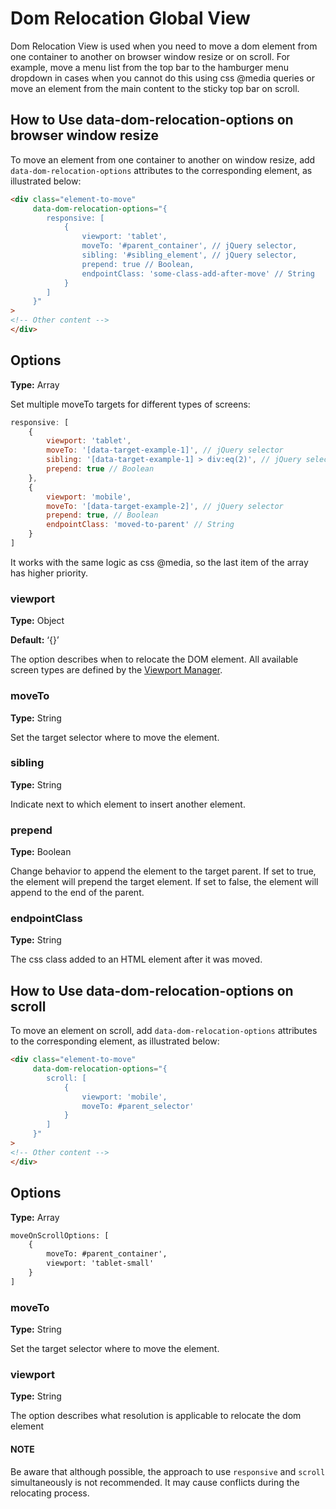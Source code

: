 <a id="bundle-docs-commerce-customer-portal-frontend-bundle-dom"></a>

# Dom Relocation Global View

Dom Relocation View is used when you need to move a dom element from one container to another on browser window resize or on scroll.
For example, move a menu list from the top bar to the hamburger menu dropdown in cases when you cannot do this using сss @media queries
or move an element from the main content to the sticky top bar on scroll.

## How to Use data-dom-relocation-options **on browser window resize**

To move an element from one container to another on window resize, add `data-dom-relocation-options` attributes to the corresponding element, as illustrated below:

```html
<div class="element-to-move"
     data-dom-relocation-options="{
        responsive: [
            {
                viewport: 'tablet',
                moveTo: '#parent_container', // jQuery selector,
                sibling: '#sibling_element', // jQuery selector,
                prepend: true // Boolean,
                endpointClass: 'some-class-add-after-move' // String
            }
        ]
     }"
>
<!-- Other content -->
</div>
```

## Options

**Type:** Array

Set multiple moveTo targets for different types of screens:

```javascript
responsive: [
    {
        viewport: 'tablet',
        moveTo: '[data-target-example-1]', // jQuery selector
        sibling: '[data-target-example-1] > div:eq(2)', // jQuery selector
        prepend: true // Boolean
    },
    {
        viewport: 'mobile',
        moveTo: '[data-target-example-2]', // jQuery selector
        prepend: true, // Boolean
        endpointClass: 'moved-to-parent' // String
    }
]
```

It works with the same logic as css @media, so the last item of the array has higher priority.

### viewport

**Type:** Object

**Default:** ‘{}’

The option describes when to relocate the DOM element. All available screen types are defined by the [Viewport Manager](../../platform/UIBundle/client-side/viewport-manager.md#bundle-docs-platform-ui-bundle-viewport-manager).

### moveTo

**Type:** String

Set the target selector where to move the element.

### sibling

**Type:** String

Indicate next to which element to insert another element.

### prepend

**Type:** Boolean

Change behavior to append the element to the target parent. If set to true, the element will prepend the target element. If set to false, the element will append to the end of the parent.

### endpointClass

**Type:** String

The css class added to an HTML element after it was moved.

## How to Use data-dom-relocation-options **on scroll**

To move an element on scroll, add `data-dom-relocation-options` attributes to the corresponding element, as illustrated below:

```html
<div class="element-to-move"
     data-dom-relocation-options="{
        scroll: [
            {
                viewport: 'mobile',
                moveTo: #parent_selector'
            }
        ]
     }"
>
<!-- Other content -->
</div>
```

## Options

**Type:** Array

```html
moveOnScrollOptions: [
    {
        moveTo: #parent_container',
        viewport: 'tablet-small'
    }
]
```

### moveTo

**Type:** String

Set the target selector where to move the element.

### viewport

**Type:** String

The option describes what resolution is applicable to relocate the dom element

#### NOTE
Be aware that although possible, the approach to use `responsive` and `scroll` simultaneously is not recommended. It may cause conflicts during the relocating process.
